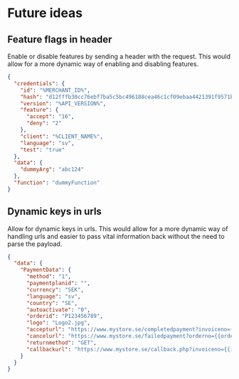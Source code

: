 # Future ideas

## Feature flags in header

Enable or disable features by sending a header with the request. This would allow for a more dynamic way of enabling and disabling features.

```json
{
  "credentials": {
    "id": "%MERCHANT_ID%",
    "hash": "d12fffb30cc76ebf7ba5c5bc496188cea46c1cf09ebaa4421391f9571bd4df6920223222e87b6bf0dcb7fa8867410851e148f84f9dec6d94b1fddf9f66dc1307",
    "version": "%API_VERSION%",
    "feature": {
      "accept": "16",
      "deny": "2"
    },
    "client": "%CLIENT_NAME%",
    "language": "sv",
    "test": "true"
  },
  "data": {
    "dummyArg": "abc124"
  },
  "function": "dummyFunction"
}
```

## Dynamic keys in urls

Allow for dynamic keys in urls. This would allow for a more dynamic way of handling urls and easier to pass vital information back without the need to parse the payload.

```json
{
  "data": {
    "PaymentData": {
      "method": "1",
      "paymentplanid": "",
      "currency": "SEK",
      "language": "sv",
      "country": "SE",
      "autoactivate": "0",
      "orderid": "P123456789",
      "logo": "Logo2.jpg",
      "accepturl": "https://www.mystore.se/completedpayment?invoiceno={{invoiceno}}",
      "cancelurl": "https://www.mystore.se/failedpayment?orderno={{orderno}}",
      "returnmethod": "GET",
      "callbackurl": "https://www.mystore.se/callback.php?invoiceno={{invoiceno}}"
    }
  }
}
```